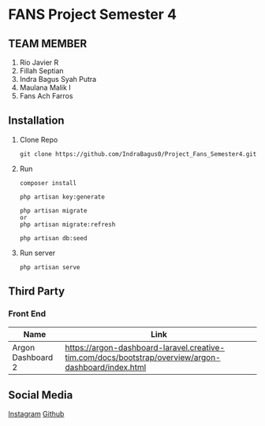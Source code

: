 # FANS Project Semester 4 

## TEAM MEMBER
1. Rio Javier R
2. Fillah Septian
3. Indra Bagus Syah Putra 
4. Maulana Malik I
5. Fans Ach Farros 
  

## Installation
1. Clone Repo
    ```console
    git clone https://github.com/IndraBagus0/Project_Fans_Semester4.git
    ```

2. Run

   ```console
   composer install
   ```
   ```console
   php artisan key:generate
   ```
   ```console
   php artisan migrate
   or
   php artisan migrate:refresh
   ```
   ```console
   php artisan db:seed
   ```

3. Run server
   ```console
   php artisan serve
   ```

## Third Party
### Front End
| Name       | Link                                          |
| ---------- | --------------------------------------------- |
| Argon Dashboard 2 | <https://argon-dashboard-laravel.creative-tim.com/docs/bootstrap/overview/argon-dashboard/index.html> |

## Social Media
[Instagram](https://instagram.com/ndraabagus)
[Github](https://github.com/indrabagus0)
